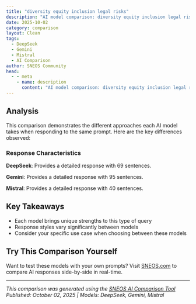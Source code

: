 ```yaml
---
title: "diversity equity inclusion legal risks"
description: "AI model comparison: diversity equity inclusion legal risks..."
date: 2025-10-02
category: comparison
layout: Clean
tags:
  - DeepSeek
  - Gemini
  - Mistral
  - AI Comparison
author: SNEOS Community
head:
  - - meta
    - name: description
      content: "AI model comparison: diversity equity inclusion legal risks..."
---
```


<ChatComparison
  title="diversity equity inclusion legal risks"
  prompt="diversity equity inclusion legal risks"
  :responses='{
    "DeepSeek": "Of course. This is a critical and complex area where well-intentioned DEI initiatives can inadvertently create significant legal exposure for an organization if not carefully designed and implemented.\n\nHere is a comprehensive breakdown of the legal risks associated with Diversity, Equity, and Inclusion (DEI) programs, categorized by the primary areas of concern.\n\n### Core Legal Framework\nDEI initiatives primarily interact with three bodies of law:\n1.  **Title VII of the Civil Rights Act of 1964:** Prohibits employment discrimination based on race, color, religion, sex, and national origin.\n2.  **Civil Rights Act of 1866 (Section 1981):** Prohibits racial discrimination in the making and enforcement of contracts, including employment contracts.\n3.  **State and Local Laws:** Many states and municipalities have their own anti-discrimination laws that may be broader, covering characteristics like sexual orientation, gender identity, and arrest records.\n\nThe central legal tension is that while the goal of DEI is to create a more equitable workplace, any program that treats individuals differently based on a protected characteristic can be challenged as discriminatory, even if the intent is to help a historically disadvantaged group.\n\n---\n\n### Key Categories of Legal Risks\n\n#### 1. Hiring, Promotion, and Termination Risks\nThis is the highest-risk area, especially after the Supreme Court\u0027s *Students for Fair Admissions* decision, which has intensified scrutiny on race-conscious decision-making.\n\n*   **Quotas and Preferential Treatment:** Explicitly hiring or promoting a specific number of individuals from a protected group to meet a \u0022diversity quota\u0022 is almost certainly illegal. It constitutes direct discrimination against individuals not in that group.\n*   **Tie-Breakers and Plus Factors:** Using race, gender, or other protected characteristics as a \u0022tie-breaker\u0022 between equally qualified candidates, or giving a \u0022plus\u0022 to candidates from underrepresented groups, is legally risky. Courts often view this as a form of preferential treatment.\n*   **Unconscious Bias in Reverse:** Over-correcting for potential bias by systematically favoring one group can lead to claims of reverse discrimination from majority-group candidates.\n*   **Termination to \u0022Make Room\u0022:** Terminating employees to create space for a more diverse workforce is extremely dangerous and can lead to wrongful termination and discrimination lawsuits.\n\n#### 2. Program and Initiative Design Risks\nThe way DEI programs themselves are structured can create liability.\n\n*   **Exclusionary Programs:** Mentorship programs, networking groups, or leadership training that are explicitly limited to certain racial or gender groups (e.g., \u0022women-only leadership program,\u0022 \u0022Black engineers mentorship\u0022) can be challenged as discriminatory.\n*   **Discriminatory Funding and Partnerships:** Providing scholarships, internships, or grants that are restricted by protected characteristics is legally perilous.\n*   **Employee Resource Groups (ERGs):** If ERGs are company-sponsored and use company resources, limiting membership based on race or gender can create risk. Best practice is to allow all employees to be \u0022allies\u0022 or members, even if the group\u0027s focus is on supporting a specific community.\n\n#### 3. Communication and Messaging Risks\nPublic statements and internal communications can be used as evidence of discriminatory intent.\n\n*   **Overpromising and Inflammatory Language:** Public commitments like \u0022we will achieve 50% female leadership by 2030\u0022 can be interpreted as a *de facto* quota. Internal messages that vilify certain groups (e.g., labeling all white men as \u0022privileged\u0022 or part of the \u0022problem\u0022) can be used to support a hostile work environment claim from those groups.\n*   **Admissions of \u0022Discrimination\u0022:** Leaders who poorly articulate goals, saying things like, \u0022We need to hire more Black candidates, even if it means passing over more qualified white candidates,\u0022 create direct evidence for a lawsuit.\n\n#### 4. Pay and Compensation Equity Risks\nWhile achieving pay equity is a core DEI goal, the process of analyzing and correcting it can create liability.\n\n*   **Self-Audit Discovery:** Conducting a pay equity audit is a best practice, but it can uncover past disparities. This information is often discoverable in litigation, meaning a plaintiff\u0027s attorney could subpoena it to prove a pattern of discrimination.\n*   **Inadequate Remediation:** If an audit finds disparities and the company fails to act to correct them, the audit becomes powerful evidence of *knowing* about discrimination and doing nothing.\n\n#### 5. Retaliation Risks\nThis is a universal risk in any compliance area but is particularly acute with DEI.\n\n*   **Retaliation Against Skeptics:** Employees who question or criticize DEI initiatives are often engaging in protected activity. Disciplining, firing, or sidelining them for their opposition can lead to strong retaliation claims.\n*   **Retaliation Against Supporters:** Similarly, employees who advocate for more diversity or support colleagues who have made complaints are also protected from retaliation.\n\n---\n\n### The Post-*Students for Fair Admissions* Landscape\nThe 2023 Supreme Court decision ending race-conscious college admissions has had a direct impact on corporate DEI. While it doesn\u0027t directly outlaw corporate DEI programs, it has:\n*   **Emboldened Opponents:** Anti-DEI activists and organizations have significantly increased litigation and threats against corporate DEI programs.\n*   **Shifted the Legal Standard:** It reinforced that any use of race must be narrowly tailored to achieve a compelling interest, a very high bar that is difficult for most corporate programs to meet.\n*   **Increased Scrutiny on \u0022Diversity\u0022 Justifications:** Simply stating a desire for \u0022diversity\u0022 is no longer a sufficient legal defense. Companies must be able to articulate a specific, measurable business need for diversity that is directly tied to their operations.\n\n---\n\n### Best Practices for Mitigating Legal Risks\n\n1.  **Focus on Process, Not Outcomes:** Shift from \u0022we will hire X% of Group Y\u0022 to \u0022we will ensure our hiring process is equitable by implementing blind resume reviews, structured interviews, and diverse hiring panels.\u0022 The goal is a fair process, not a pre-determined result.\n2.  **Expand the Definition of \u0022Diversity\u0022:** Move beyond race and gender to include diversity of thought, experience, skills, socioeconomic background, and neurodiversity. This is legally safer and often more beneficial.\n3.  **Make Programs Inclusive by Design:** Open mentorship programs and ERGs to all employees. Frame them around \u0022allyship\u0022 and \u0022understanding,\u0022 not exclusion.\n4.  **Conduct a Privileged Pay Equity Audit:** Work with legal counsel to conduct a pay equity audit under attorney-client privilege. This can help protect the findings from discovery in some circumstances.\n5.  **Train Managers and Leaders:** Ensure everyone understands the legal boundaries. Train them on how to talk about DEI goals without making discriminatory statements.\n6.  **Review All DEI Programs with Legal Counsel:** Have counsel conduct a thorough review of all existing and proposed DEI initiatives, vendor contracts, and public statements.\n7.  **Emphasize Equity and Inclusion over Representational Diversity:** Creating a culture where everyone feels they belong and has an equal opportunity to succeed is a legally sustainable and more profound goal than just hitting demographic targets.\n\n**Disclaimer:** This information is for educational purposes only and does not constitute legal advice. Organizations should consult with qualified legal counsel to review their specific DEI programs and strategies.",
    "Gemini": "Diversity, Equity, and Inclusion (DEI) initiatives are increasingly important in today\u0027s business landscape, but they also present potential legal risks if not implemented thoughtfully and in compliance with the law. Here\u0027s a breakdown of the key legal risks associated with DEI programs:\n\n**1. Reverse Discrimination Claims:**\n\n*   **Risk:** Arguably the most common legal challenge. These claims allege that DEI programs, particularly those with quotas or preferences based on protected characteristics (race, gender, ethnicity, etc.), unfairly disadvantage individuals from majority groups (e.g., white men).\n*   **Legal Basis:** Title VII of the Civil Rights Act of 1964 prohibits discrimination based on race, color, religion, sex, or national origin.  Reverse discrimination claims argue that DEI policies violate this by favoring underrepresented groups. The Supreme Court\u0027s decision in *Students for Fair Admissions v. Harvard* and *Students for Fair Admissions v. University of North Carolina* has intensified scrutiny of affirmative action policies, especially in education, and raised concerns about the legality of similar programs in employment.\n*   **Mitigation:**\n    *   **Focus on Equal Opportunity, Not Equal Outcomes:**  Design programs that aim to ensure *equal opportunity* for all candidates, rather than guaranteeing specific representation percentages.\n    *   **Avoid Quotas:**  Explicit quotas (setting aside a fixed number of positions for specific groups) are generally illegal and highly risky.\n    *   **Consider Qualifications:** Base hiring and promotion decisions on qualifications, skills, and experience, not solely on protected characteristics.\n    *   **Use Diversity as *One* Factor:**  Consider diversity as one factor among many when evaluating candidates, especially when qualifications are similar.  Make sure this is well-documented.\n    *   **Focus on Outreach and Recruitment:**  Expand recruitment efforts to reach diverse talent pools to increase the applicant pool from underrepresented groups.\n    *   **Track and Monitor Data:**  Collect data to monitor the effectiveness of DEI programs and identify any potential disparate impact. However, be careful about how this data is collected and used to avoid creating evidence of discriminatory intent.\n    *   **Regular Legal Review:** Have a qualified attorney review all DEI policies and programs to ensure compliance with current laws and regulations.\n    *   **Document Decisions:** Keep thorough records of hiring, promotion, and compensation decisions, explaining the reasons for each choice. This documentation should demonstrate that decisions were based on legitimate, non-discriminatory factors.\n\n**2. Discrimination Based on Protected Characteristics (Including \u0022Woke\u0022 Scrutiny):**\n\n*   **Risk:**  Ironically, DEI programs can sometimes unintentionally lead to discrimination against individuals *within* protected classes if they are not carefully designed and implemented.  For example, prioritizing one underrepresented group over another (e.g., focusing solely on gender diversity while neglecting racial diversity). There is also pushback against the perceived \u0022wokeness\u0022 of some DEI programs. Claims of \u0022wokeness\u0022 often allege that DEI initiatives are overly focused on political correctness, social justice issues, and identity politics, leading to discrimination against individuals who do not subscribe to these ideologies.\n*   **Legal Basis:**  Title VII and other anti-discrimination laws prohibit discrimination based on *all* protected characteristics.\n*   **Mitigation:**\n    *   **Intersectionality:**  Recognize and address the intersectionality of identities.  Understand that individuals may belong to multiple underrepresented groups, and their experiences may be unique.\n    *   **Broad Definition of Diversity:**  Adopt a broad definition of diversity that encompasses not only race and gender but also age, disability, sexual orientation, gender identity, religion, socioeconomic background, and other dimensions of identity.\n    *   **Inclusive Language:**  Use inclusive language in all DEI materials and communications.\n    *   **Avoid Stereotyping:**  Be mindful of stereotypes and avoid making assumptions about individuals based on their group affiliation.\n    *   **Respect for Diverse Perspectives:**  Foster a culture of respect for diverse perspectives and viewpoints, even those that may differ from the majority opinion.\n    *   **Focus on Skills and Competencies:** Ensure that all training and development programs are aligned with business needs and focus on developing skills and competencies relevant to the job.  Avoid forcing employees to adopt specific ideologies.\n\n**3. Retaliation Claims:**\n\n*   **Risk:** Employees who raise concerns about DEI initiatives, whether they believe they are being discriminated against or that the program itself is discriminatory, may face retaliation from their employer. This can include termination, demotion, denial of opportunities, or harassment.\n*   **Legal Basis:**  Anti-retaliation provisions in Title VII and other employment laws protect employees who oppose unlawful discrimination.\n*   **Mitigation:**\n    *   **Establish a Clear Reporting Mechanism:**  Create a confidential and easily accessible mechanism for employees to report concerns about DEI programs without fear of reprisal.\n    *   **Investigate Complaints Thoroughly:**  Promptly and thoroughly investigate all complaints of discrimination or retaliation.\n    *   **Protect Whistleblowers:**  Ensure that employees who report concerns are protected from retaliation.\n    *   **Train Managers:**  Train managers on how to handle employee complaints and avoid engaging in retaliatory behavior.\n    *   **Document Actions:**  Carefully document all employment-related decisions, especially those involving employees who have raised concerns about DEI programs.\n\n**4. Data Privacy and Security:**\n\n*   **Risk:** DEI programs often involve collecting and storing sensitive employee data, such as race, ethnicity, gender, and sexual orientation. This data must be protected to comply with data privacy laws and regulations.\n*   **Legal Basis:**  Various data privacy laws, such as the General Data Protection Regulation (GDPR) in Europe and the California Consumer Privacy Act (CCPA) in the United States, regulate the collection, use, and storage of personal data.\n*   **Mitigation:**\n    *   **Obtain Consent:**  Obtain explicit consent from employees before collecting sensitive personal data.\n    *   **Limit Data Collection:**  Collect only the data that is necessary for the specific DEI initiative.\n    *   **Secure Data Storage:**  Store data securely and protect it from unauthorized access.\n    *   **Data Minimization:** Limit the retention period of sensitive data to the minimum necessary time.\n    *   **Transparency:**  Be transparent with employees about how their data will be used and protected.\n    *   **Compliance with Data Privacy Laws:**  Ensure that all DEI programs comply with applicable data privacy laws and regulations.\n\n**5. Failure to Accommodate Religious Beliefs or Disabilities:**\n\n*   **Risk:** DEI programs should be designed to be inclusive of individuals with diverse religious beliefs and disabilities. Failure to provide reasonable accommodations may result in discrimination claims.\n*   **Legal Basis:**  Title VII requires employers to reasonably accommodate employees\u0027 religious beliefs, and the Americans with Disabilities Act (ADA) requires employers to provide reasonable accommodations to qualified individuals with disabilities.\n*   **Mitigation:**\n    *   **Religious Accommodation:**  Be prepared to provide reasonable accommodations for employees\u0027 religious beliefs, such as allowing time off for religious holidays or modifying dress codes.\n    *   **Disability Accommodation:**  Provide reasonable accommodations to qualified individuals with disabilities, such as providing assistive technology or modifying work schedules.\n    *   **Interactive Process:**  Engage in an interactive process with employees to determine appropriate accommodations.\n    *   **Training:**  Train managers on their obligations to accommodate religious beliefs and disabilities.\n\n**6. Defamation:**\n\n*   **Risk:** In some cases, DEI training or discussions can lead to accusations of racism, sexism, or other forms of discrimination. If these accusations are made publicly and are false, they could give rise to defamation claims.\n*   **Legal Basis:** Defamation is the act of making false and damaging statements about someone.\n*   **Mitigation:**\n    *   **Training Content Review:**  Carefully review the content of DEI training programs to ensure that it is accurate and not likely to lead to false accusations.\n    *   **Confidentiality:**  Emphasize the importance of confidentiality in DEI discussions.\n    *   **Focus on Behavior:**  Focus on addressing specific behaviors rather than making broad generalizations about individuals or groups.\n    *   **Fact-Checking:**  Investigate accusations of discrimination thoroughly and fairly before making any public statements.\n\n**7. Contractual Issues:**\n\n*   **Risk:** If a company makes commitments to DEI in contracts with vendors or customers, it must be able to fulfill those commitments. Failure to do so could result in breach of contract claims.\n*   **Legal Basis:** Contract law.\n*   **Mitigation:**\n    *   **Realistic Commitments:**  Make only realistic and achievable commitments to DEI in contracts.\n    *   **Due Diligence:**  Conduct due diligence to ensure that vendors and subcontractors are also committed to DEI.\n    *   **Monitoring:**  Monitor compliance with DEI commitments and take corrective action if necessary.\n\n**8.  \u0022Woke\u0022 Backlash and Shareholder Litigation:**\n\n*   **Risk:**  There is a growing movement of backlash against DEI initiatives and what is often termed \u0022wokeness,\u0022 particularly from conservative groups. This can lead to public criticism, boycotts, and even shareholder lawsuits alleging that DEI programs are not aligned with the company\u0027s best financial interests or are unlawful.\n*   **Legal Basis:**  Breach of fiduciary duty, waste of corporate assets, violation of securities laws (if disclosures are misleading).\n*   **Mitigation:**\n    *   **Business Case:**  Clearly articulate the business case for DEI, demonstrating how it benefits the company\u0027s bottom line, innovation, and talent acquisition.\n    *   **Alignment with Values:** Ensure DEI programs are aligned with the company\u0027s stated values and mission.\n    *   **Transparency:** Be transparent with shareholders about the company\u0027s DEI initiatives and their rationale.\n    *   **Risk Assessment:** Conduct a thorough risk assessment to identify potential legal and reputational risks associated with DEI programs.\n\n**Key Considerations:**\n\n*   **Context Matters:**  The specific legal risks associated with DEI programs will vary depending on the industry, company size, location, and the specific nature of the initiatives.\n*   **Consult with Legal Counsel:** It is essential to consult with experienced employment law counsel to develop and implement DEI programs that comply with all applicable laws and regulations and to mitigate potential legal risks.\n*   **Ongoing Monitoring and Evaluation:** DEI programs should be continuously monitored and evaluated to ensure their effectiveness and compliance with the law.\n*   **Good Faith Efforts:**  Demonstrate a good faith effort to promote diversity, equity, and inclusion.\n\nBy carefully considering these legal risks and taking appropriate mitigation measures, organizations can create DEI programs that are both effective and legally compliant. The goal is to foster a diverse, equitable, and inclusive workplace while avoiding unintended legal consequences.\n",
    "Mistral": "Diversity, equity, and inclusion (DEI) initiatives are crucial for fostering a respectful and inclusive workplace. However, organizations must be aware of the legal risks associated with these initiatives to ensure compliance with relevant laws and regulations. Here are some key legal risks to consider:\n\n### 1. **Discrimination Claims**\n   - **Reverse Discrimination:** Efforts to promote diversity and inclusion can sometimes lead to claims of reverse discrimination, where members of majority groups feel they are being unfairly disadvantaged.\n   - **Unintentional Bias:** Policies aimed at increasing diversity might inadvertently discriminate against certain groups, leading to legal challenges.\n\n### 2. **Harassment and Retaliation**\n   - **Harassment:** Failure to address harassment or create a hostile work environment can result in legal action.\n   - **Retaliation:** Employees who report discrimination or harassment must be protected from retaliation. Failure to do so can lead to legal consequences.\n\n### 3. **Equal Employment Opportunity (EEO) Compliance**\n   - **Title VII of the Civil Rights Act:** Ensures that employment decisions are not based on race, color, religion, sex, or national origin.\n   - **Americans with Disabilities Act (ADA):** Requires reasonable accommodations for employees with disabilities.\n   - **Age Discrimination in Employment Act (ADEA):** Protects employees aged 40 and older from age-based discrimination.\n\n### 4. **Affirmative Action**\n   - **Compliance:** Organizations that are federal contractors must comply with affirmative action requirements, which can be complex and require careful planning.\n   - **Documentation:** Failure to maintain proper documentation of affirmative action efforts can lead to legal issues.\n\n### 5. **Data Privacy and Confidentiality**\n   - **Employee Data:** Collecting and storing sensitive information about employees\u0027 demographics must comply with data privacy laws.\n   - **Confidentiality:** Ensuring that DEI data is kept confidential and used appropriately is crucial to avoid legal risks.\n\n### 6. **Employment Contracts and Policies**\n   - **Non-Discrimination Policies:** Clear and enforceable non-discrimination policies must be in place.\n   - **Training:** Regular training on DEI issues can help mitigate legal risks by ensuring employees understand their rights and responsibilities.\n\n### 7. **Labor Laws**\n   - **Union Agreements:** DEI initiatives must comply with any existing collective bargaining agreements.\n   - **Employee Rights:** Ensuring that DEI initiatives do not infringe on employees\u0027 rights under labor laws.\n\n### 8. **Global Considerations**\n   - **International Laws:** For multinational companies, DEI initiatives must comply with local laws and regulations, which can vary significantly by country.\n   - **Cultural Sensitivity:** Understanding cultural differences and ensuring that DEI initiatives are culturally appropriate.\n\n### 9. **Public Relations and Reputation**\n   - **Brand Image:** Poorly executed DEI initiatives can lead to negative publicity and damage to the organization\u0027s reputation.\n   - **Communication:** Clear and transparent communication about DEI efforts can help manage expectations and mitigate risks.\n\n### 10. **Legal Compliance Audits**\n   - **Regular Audits:** Conducting regular audits to ensure compliance with all relevant laws and regulations.\n   - **External Consultants:** Engaging external consultants to review DEI policies and practices can provide an additional layer of protection.\n\n### Best Practices to Mitigate Legal Risks\n- **Inclusive Policies:** Develop and enforce inclusive policies that are legally compliant.\n- **Training Programs:** Implement comprehensive training programs for all employees.\n- **Legal Review:** Regularly review DEI initiatives with legal counsel to ensure compliance.\n- **Feedback Mechanisms:** Establish mechanisms for employees to provide feedback and report concerns.\n- **Documentation:** Maintain thorough documentation of all DEI-related activities and decisions.\n\nBy being proactive and mindful of these legal risks, organizations can create a more inclusive and equitable workplace while minimizing potential legal issues."
  }'
  published-date="02:26"
/>

## Analysis

This comparison demonstrates the different approaches each AI model takes when responding to the same prompt. Here are the key differences observed:

### Response Characteristics

**DeepSeek**: Provides a detailed response with 69 sentences. 

**Gemini**: Provides a detailed response with 95 sentences. 

**Mistral**: Provides a detailed response with 40 sentences. 

## Key Takeaways

- Each model brings unique strengths to this type of query
- Response styles vary significantly between models
- Consider your specific use case when choosing between these models

## Try This Comparison Yourself

Want to test these models with your own prompts? Visit [SNEOS.com](https://sneos.com) to compare AI responses side-by-side in real-time.

---

*This comparison was generated using the [SNEOS AI Comparison Tool](https://sneos.com)*
*Published: October 02, 2025 | Models: DeepSeek, Gemini, Mistral*
